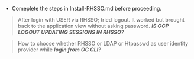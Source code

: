 * Comeplete the steps in Install-RHSSO.md before proceeding.


> After login with USER via RHSSO; tried logout. It worked but brought back to the application view without asking password. ***IS OCP LOGOUT UPDATING SESSIONS IN RHSSO?***

> How to choose whether RHSSO or LDAP or Htpasswd as user identity provider while ***login from OC CLI***?